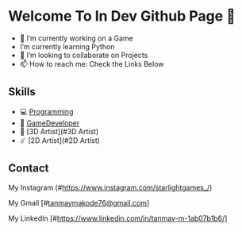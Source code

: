 # Welcome To In Dev Github Page 👨

- 🔭 I’m currently working on a Game
-  I’m currently learning Python
- 👯 I’m looking to collaborate on Projects
- 📫 How to reach me: Check the Links Below 

## Skills
* 💻 [Programming](#Programming)    
* 🚀 [GameDeveloper](#GameDeveloper)           
* 🎨 [3D Artist](#3D Artist)
* ☄️ [2D Artist](#2D Artist)


## Contact
My Instagram (#https://www.instagram.com/starlightgames_/) 

My Gmail [#tanmaymakode76@gmail.com]

My LinkedIn [#https://www.linkedin.com/in/tanmay-m-1ab07b1b6/]



